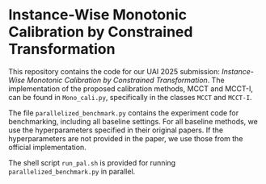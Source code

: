 # Instance-Wise Monotonic Calibration by Constrained Transformation

This repository contains the code for our UAI 2025 submission: *Instance-Wise Monotonic Calibration by Constrained Transformation*. The implementation of the proposed calibration methods, MCCT and MCCT-I, can be found in `Mono_cali.py`, specifically in the classes `MCCT` and `MCCT-I`.

The file `parallelized_benchmark.py` contains the experiment code for benchmarking, including all baseline settings. For all baseline methods, we use the hyperparameters specified in their original papers. If the hyperparameters are not provided in the paper, we use those from the official implementation.  

The shell script `run_pal.sh` is provided for running `parallelized_benchmark.py` in parallel.
